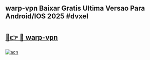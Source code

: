 ## warp-vpn Baixar Gratis Ultima Versao Para Android/IOS 2025 #dvxel

# <h2><a href="https://ainizakaria.my?title=warp-vpn&ref=20M">🔗👉 🔴 warp-vpn</a></h2>

[![acn](https://github.com/user-attachments/assets/0f9c940e-d8b0-45ae-aac7-cd30a18b3e1c)](https://ainizakaria.my?title=warp-vpn&ref=20M)

